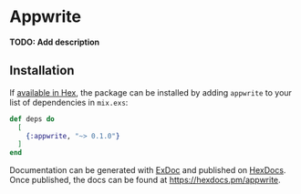 # Appwrite

**TODO: Add description**

## Installation

If [available in Hex](https://hex.pm/docs/publish), the package can be installed
by adding `appwrite` to your list of dependencies in `mix.exs`:

```elixir
def deps do
  [
    {:appwrite, "~> 0.1.0"}
  ]
end
```

Documentation can be generated with [ExDoc](https://github.com/elixir-lang/ex_doc)
and published on [HexDocs](https://hexdocs.pm). Once published, the docs can
be found at <https://hexdocs.pm/appwrite>.

